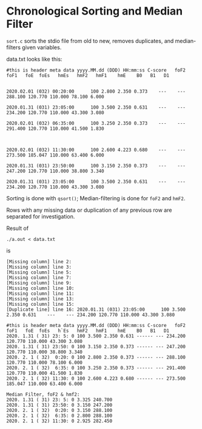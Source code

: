 # Chronological Sorting and Median Filter
`sort.c` sorts the stdio file from old to new, removes duplicates, and median-filters given variables.

data.txt looks like this:
```
#this is header meta data yyyy.MM.dd (DDD) HH:mm:ss C-score   foF2  foF1   foE  foEs   hmEs   hmF2   hmF1    hmE    B0   B1   D1


2020.02.01 (032) 00:20:00      100 2.800 2.350 0.373    ---    --- 288.100 120.770 110.000 78.100 6.000

2020.01.31 (031) 23:05:00      100 3.500 2.350 0.631    ---    --- 234.200 120.770 110.000 43.300 3.080

2020.02.01 (032) 06:35:00      100 3.250 2.350 0.373    ---    --- 291.400 120.770 110.000 41.500 1.830



2020.02.01 (032) 11:30:00      100 2.600 4.223 0.680    ---    --- 273.500 185.047 110.000 63.400 6.000

2020.01.31 (031) 23:50:00      100 3.150 2.350 0.373    ---    --- 247.200 120.770 110.000 38.800 3.340

2020.01.31 (031) 23:05:00      100 3.500 2.350 0.631    ---    --- 234.200 120.770 110.000 43.300 3.080
```

Sorting is done with `qsort()`; Median-filtering is done for `foF2` and `hmF2`.

Rows with any missing data or duplication of any previous row are separated for investigation.

Result of 
```
./a.out < data.txt
```
is 
```
[Missing column] line 2:
[Missing column] line 3:
[Missing column] line 5:
[Missing column] line 7:
[Missing column] line 9:
[Missing column] line 10:
[Missing column] line 11:
[Missing column] line 13:
[Missing column] line 15:
[Duplicate line] line 16: 2020.01.31 (031) 23:05:00      100 3.500 2.350 0.631    ---    --- 234.200 120.770 110.000 43.300 3.080

#this is header meta data yyyy.MM.dd (DDD) HH:mm:ss C-score   foF2  foF1   foE  foEs   h`Es   hmF2   hmF1    hmE    B0   B1   D1
2020. 1.31 ( 31) 23: 5: 0 100 3.500 2.350 0.631 ------ --- 234.200 120.770 110.000 43.300 3.080
2020. 1.31 ( 31) 23:50: 0 100 3.150 2.350 0.373 ------ --- 247.200 120.770 110.000 38.800 3.340
2020. 2. 1 ( 32)  0:20: 0 100 2.800 2.350 0.373 ------ --- 288.100 120.770 110.000 78.100 6.000
2020. 2. 1 ( 32)  6:35: 0 100 3.250 2.350 0.373 ------ --- 291.400 120.770 110.000 41.500 1.830
2020. 2. 1 ( 32) 11:30: 0 100 2.600 4.223 0.680 ------ --- 273.500 185.047 110.000 63.400 6.000

Median Filter, foF2 & hmf2:
2020. 1.31 ( 31) 23: 5: 0 3.325 240.700
2020. 1.31 ( 31) 23:50: 0 3.150 247.200
2020. 2. 1 ( 32)  0:20: 0 3.150 288.100
2020. 2. 1 ( 32)  6:35: 0 2.800 288.100
2020. 2. 1 ( 32) 11:30: 0 2.925 282.450
```
